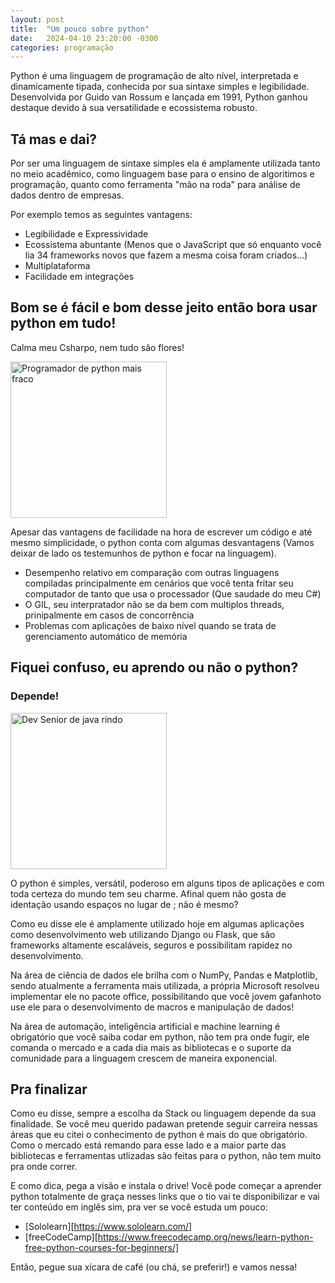 ```yaml
---
layout: post
title:  "Um pouco sobre python"
date:   2024-04-10 23:20:00 -0300
categories: programação
---
```


Python é uma linguagem de programação de alto nível, interpretada e dinamicamente tipada, conhecida por sua sintaxe simples e legibilidade. Desenvolvida por Guido van Rossum e lançada em 1991, Python ganhou destaque devido à sua versatilidade e ecossistema robusto.

## Tá mas e dai?

Por ser uma linguagem de sintaxe simples ela é amplamente utilizada tanto no meio acadêmico, como linguagem base para o ensino de algoritimos e programação, quanto como ferramenta "mão na roda" para análise de dados dentro de empresas.

Por exemplo temos as seguintes vantagens:

- Legibilidade e Expressividade
- Ecossistema abuntante (Menos que o JavaScript que só enquanto você lia 34 frameworks novos que fazem a mesma coisa foram criados...)
- Multiplataforma
- Facilidade em integrações

## Bom se é fácil e bom desse jeito então bora usar python em tudo!

Calma meu Csharpo, nem tudo são flores!

<img src="{{ site.baseurl }}/images/python.jpeg" alt="Programador de python mais fraco" width="250" height="250">

Apesar das vantagens de facilidade na hora de escrever um código e até mesmo simplicidade, o python conta com algumas desvantagens (Vamos deixar de lado os testemunhos de python e focar na linguagem).

- Desempenho relativo em comparação com outras linguagens compiladas principalmente em cenários que você tenta fritar seu computador de tanto que usa o processador (Que saudade do meu C#)
- O GIL, seu interpratador não se da bem com multiplos threads, prinipalmente em casos de concorrência
- Problemas com aplicações de baixo nível quando se trata de gerenciamento automático de memória

## Fiquei confuso, eu aprendo ou não o python?

### Depende!

<img src="{{ site.baseurl }}/images/risada.jpg" alt="Dev Senior de java rindo" width="250" height="250">

O python é simples, versátil, poderoso em alguns tipos de aplicações e com toda certeza do mundo tem seu charme. Afinal quem não gosta de identação usando espaços no lugar de ; não é mesmo?

Como eu disse ele é amplamente utilizado hoje em algumas aplicações como desenvolvimento web utilizando Django ou Flask, que são frameworks altamente escaláveis, seguros e possibilitam rapidez no desenvolvimento.

Na área de ciência de dados ele brilha com o NumPy, Pandas e Matplotlib, sendo atualmente a ferramenta mais utilizada, a própria Microsoft resolveu implementar ele no pacote office, possibilitando que você jovem gafanhoto use ele para o desenvolvimento de macros e manipulação de dados!

Na área de automação, inteligência artificial e machine learning é obrigatório que você saiba codar em python, não tem pra onde fugir, ele comanda o mercado e a cada dia mais as bibliotecas e o suporte da comunidade para a linguagem crescem de maneira exponencial.

## Pra finalizar
Como eu disse, sempre a escolha da Stack ou linguagem depende da sua finalidade. Se você meu querido padawan pretende seguir carreira nessas áreas que eu citei o conhecimento de python é mais do que obrigatório. Como o mercado está remando para esse lado e a maior parte das bibliotecas e ferramentas utlizadas são feitas para o python, não tem muito pra onde correr.

E como dica, pega a visão e instala o drive! Você pode começar a aprender python totalmente de graça nesses links que o tio vai te disponibilizar e vai ter conteúdo em inglês sim, pra ver se você estuda um pouco:

- [Sololearn][https://www.sololearn.com/]
- [freeCodeCamp][https://www.freecodecamp.org/news/learn-python-free-python-courses-for-beginners/]

Então, pegue sua xícara de café (ou chá, se preferir!) e vamos nessa!